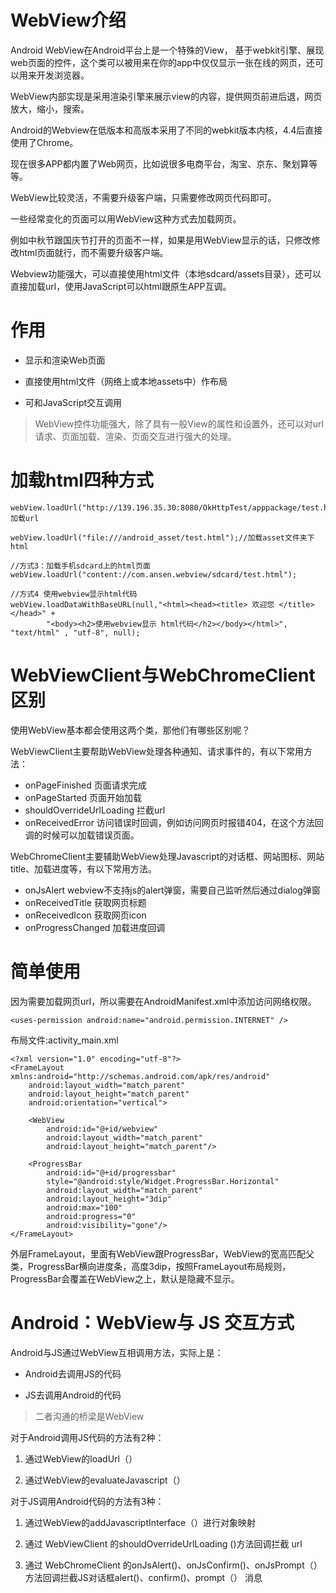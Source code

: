 


# WebView介绍

Android WebView在Android平台上是一个特殊的View， 基于webkit引擎、展现web页面的控件，这个类可以被用来在你的app中仅仅显示一张在线的网页，还可以用来开发浏览器。

WebView内部实现是采用渲染引擎来展示view的内容，提供网页前进后退，网页放大，缩小，搜索。

Android的Webview在低版本和高版本采用了不同的webkit版本内核，4.4后直接使用了Chrome。

现在很多APP都内置了Web网页，比如说很多电商平台，淘宝、京东、聚划算等等。

WebView比较灵活，不需要升级客户端，只需要修改网页代码即可。

一些经常变化的页面可以用WebView这种方式去加载网页。

例如中秋节跟国庆节打开的页面不一样，如果是用WebView显示的话，只修改修改html页面就行，而不需要升级客户端。

Webview功能强大，可以直接使用html文件（本地sdcard/assets目录），还可以直接加载url，使用JavaScript可以html跟原生APP互调。



# 作用

- 显示和渲染Web页面

- 直接使用html文件（网络上或本地assets中）作布局

- 可和JavaScript交互调用

>WebView控件功能强大，除了具有一般View的属性和设置外，还可以对url请求、页面加载、渲染、页面交互进行强大的处理。




# 加载html四种方式

```
webView.loadUrl("http://139.196.35.30:8080/OkHttpTest/apppackage/test.html");//加载url

webView.loadUrl("file:///android_asset/test.html");//加载asset文件夹下html

//方式3：加载手机sdcard上的html页面
webView.loadUrl("content://com.ansen.webview/sdcard/test.html");

//方式4 使用webview显示html代码
webView.loadDataWithBaseURL(null,"<html><head><title> 欢迎您 </title></head>" +
        "<body><h2>使用webview显示 html代码</h2></body></html>", "text/html" , "utf-8", null);

```



# WebViewClient与WebChromeClient区别

使用WebView基本都会使用这两个类，那他们有哪些区别呢？

WebViewClient主要帮助WebView处理各种通知、请求事件的，有以下常用方法： 
- onPageFinished 页面请求完成 
- onPageStarted 页面开始加载 
- shouldOverrideUrlLoading 拦截url 
- onReceivedError 访问错误时回调，例如访问网页时报错404，在这个方法回调的时候可以加载错误页面。

WebChromeClient主要辅助WebView处理Javascript的对话框、网站图标、网站title、加载进度等，有以下常用方法。 
- onJsAlert webview不支持js的alert弹窗，需要自己监听然后通过dialog弹窗 
- onReceivedTitle 获取网页标题 
- onReceivedIcon 获取网页icon 
- onProgressChanged 加载进度回调




# 简单使用

因为需要加载网页url，所以需要在AndroidManifest.xml中添加访问网络权限。
```
<uses-permission android:name="android.permission.INTERNET" />
```

布局文件:activity_main.xml
```
<?xml version="1.0" encoding="utf-8"?>
<FrameLayout xmlns:android="http://schemas.android.com/apk/res/android"
    android:layout_width="match_parent"
    android:layout_height="match_parent"
    android:orientation="vertical">

    <WebView
        android:id="@+id/webview"
        android:layout_width="match_parent"
        android:layout_height="match_parent"/>

    <ProgressBar
        android:id="@+id/progressbar"
        style="@android:style/Widget.ProgressBar.Horizontal"
        android:layout_width="match_parent"
        android:layout_height="3dip"
        android:max="100"
        android:progress="0"
        android:visibility="gone"/>
</FrameLayout>
```

外层FrameLayout，里面有WebView跟ProgressBar，WebView的宽高匹配父类，ProgressBar横向进度条，高度3dip，按照FrameLayout布局规则，ProgressBar会覆盖在WebView之上，默认是隐藏不显示。







# Android：WebView与 JS 交互方式 

Android与JS通过WebView互相调用方法，实际上是：

- Android去调用JS的代码

- JS去调用Android的代码

> 二者沟通的桥梁是WebView

对于Android调用JS代码的方法有2种： 

1. 通过WebView的loadUrl（） 

2. 通过WebView的evaluateJavascript（）


对于JS调用Android代码的方法有3种： 

1. 通过WebView的addJavascriptInterface（）进行对象映射 

2. 通过 WebViewClient 的shouldOverrideUrlLoading ()方法回调拦截 url 

3. 通过 WebChromeClient 的onJsAlert()、onJsConfirm()、onJsPrompt（）方法回调拦截JS对话框alert()、confirm()、prompt（） 消息





